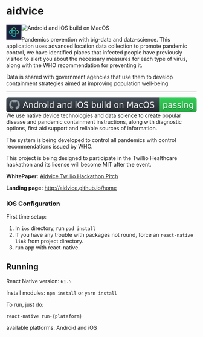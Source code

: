 # aidvice
<img align="left" src="https://raw.githubusercontent.com/aidvice/app/master/assets/logo.png" data-canonical-src="https://raw.githubusercontent.com/aidvice/app/master/assets/logo.png" width="40" height="40"/>   ![Android and iOS build on MacOS](https://github.com/tripleblindmarket/private-kit/workflows/Android%20and%20iOS%20build%20on%20MacOS/badge.svg)

Pandemics prevention with big-data and data-science. 
This application uses advanced location data collection to promote pandemic control, we have identified places that infected people have previously visited to alert you about the necessary measures for each type of virus, along with the WHO recommendation for preventing it.

Data is shared with government agencies that use them to develop containment strategies aimed at improving population well-being

----

<img align="right" src="./assets/badge.svg" data-canonical-src="./assets/badge.svg"/>

We use native device technologies and data science to create popular disease and pandemic containment instructions, along with diagnostic options, first aid support and reliable sources of information.

The system is being developed to control all pandemics with control recommendations issued by WHO.

This project is being designed to participate in the Twillio Healthcare hackathon and its license will become MIT after the event.

**WhitePaper:** [Aidvice Twillio Hackathon Pitch](#)

**Landing page:** http://aidvice.github.io/home


### iOS Configuration 


First time setup:

1. In `ios` directory, run `pod install`
2. If you have any trouble with packages not round, force an `react-native link` from project directory.
3. run app with react-native.

## Running

React Native version: `61.5`

Install modules:
```npm install``` or ```yarn install```

To run,  just do:
```
react-native run-{plataform}
```
available platforms: Android and iOS


